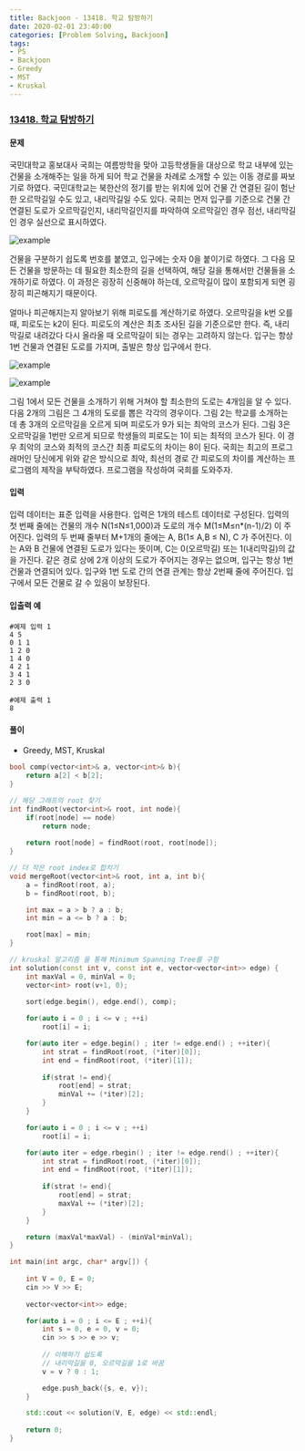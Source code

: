 ```yaml
---
title: Backjoon - 13418. 학교 탐방하기
date: 2020-02-01 23:40:00
categories: [Problem Solving, Backjoon]
tags:
- PS
- Backjoon
- Greedy
- MST
- Kruskal
---
```


### [ 13418. 학교 탐방하기 ](https://www.acmicpc.net/problem/13418)

#### 문제

국민대학교 홍보대사 국희는 여름방학을 맞아 고등학생들을 대상으로 학교 내부에 있는 건물을 소개해주는 일을 하게 되어 학교 건물을 차례로 소개할 수 있는 이동 경로를 짜보기로 하였다. 국민대학교는 북한산의 정기를 받는 위치에 있어 건물 간 연결된 길이 험난한 오르막길일 수도 있고, 내리막길일 수도 있다. 국희는 먼저 입구를 기준으로 건물 간 연결된 도로가 오르막길인지, 내리막길인지를 파악하여 오르막길인 경우 점선, 내리막길인 경우 실선으로 표시하였다.

![example](https://onlinejudgeimages.s3-ap-northeast-1.amazonaws.com/problem/13418/F1.png)

건물을 구분하기 쉽도록 번호를 붙였고, 입구에는 숫자 0을 붙이기로 하였다. 그 다음 모든 건물을 방문하는 데 필요한 최소한의 길을 선택하여, 해당 길을 통해서만 건물들을 소개하기로 하였다. 이 과정은 굉장히 신중해야 하는데, 오르막길이 많이 포함되게 되면 굉장히 피곤해지기 때문이다.

얼마나 피곤해지는지 알아보기 위해 피로도를 계산하기로 하였다. 오르막길을 k번 오를 때, 피로도는 k2이 된다. 피로도의 계산은 최초 조사된 길을 기준으로만 한다. 즉, 내리막길로 내려갔다 다시 올라올 때 오르막길이 되는 경우는 고려하지 않는다. 입구는 항상 1번 건물과 연결된 도로를 가지며, 출발은 항상 입구에서 한다.

![example](https://onlinejudgeimages.s3-ap-northeast-1.amazonaws.com/problem/13418/F2.png)

![example](https://onlinejudgeimages.s3-ap-northeast-1.amazonaws.com/problem/13418/F3.png)

그림 1에서 모든 건물을 소개하기 위해 거쳐야 할 최소한의 도로는 4개임을 알 수 있다. 다음 2개의 그림은 그 4개의 도로를 뽑은 각각의 경우이다. 그림 2는 학교를 소개하는 데 총 3개의 오르막길을 오르게 되며 피로도가 9가 되는 최악의 코스가 된다. 그림 3은 오르막길을 1번만 오르게 되므로 학생들의 피로도는 1이 되는 최적의 코스가 된다. 이 경우 최악의 코스와 최적의 코스간 최종 피로도의 차이는 8이 된다. 국희는 최고의 프로그래머인 당신에게 위와 같은 방식으로 최악, 최선의 경로 간 피로도의 차이를 계산하는 프로그램의 제작을 부탁하였다. 프로그램을 작성하여 국희를 도와주자.

#### 입력

입력 데이터는 표준 입력을 사용한다. 입력은 1개의 테스트 데이터로 구성된다. 입력의 첫 번째 줄에는 건물의 개수 N(1≤N≤1,000)과 도로의 개수 M(1≤M≤n*(n-1)/2) 이 주어진다. 입력의 두 번째 줄부터 M+1개의 줄에는 A, B(1≤ A,B ≤ N), C 가 주어진다. 이는 A와 B 건물에 연결된 도로가 있다는 뜻이며, C는 0(오르막길) 또는 1(내리막길)의 값을 가진다. 같은 경로 상에 2개 이상의 도로가 주어지는 경우는 없으며, 입구는 항상 1번 건물과 연결되어 있다. 입구와 1번 도로 간의 연결 관계는 항상 2번째 줄에 주어진다. 입구에서 모든 건물로 갈 수 있음이 보장된다.

#### 입출력 예

```
#예제 입력 1 
4 5
0 1 1
1 2 0
1 4 0
4 2 1
3 4 1
2 3 0

#예제 출력 1 
8
```

#### 풀이
  - Greedy, MST, Kruskal

```cpp
bool comp(vector<int>& a, vector<int>& b){
	return a[2] < b[2];
}

// 해당 그래프의 root 찾기 
int findRoot(vector<int>& root, int node){
	if(root[node] == node)
		return node;
		
	return root[node] = findRoot(root, root[node]);
}

// 더 작은 root index로 합치기
void mergeRoot(vector<int>& root, int a, int b){
	a = findRoot(root, a);
	b = findRoot(root, b);

	int max = a > b ? a : b;
	int min = a <= b ? a : b;

	root[max] = min;
}

// kruskal 알고리즘 을 통해 Minimum Spanning Tree를 구함
int solution(const int v, const int e, vector<vector<int>> edge) {
	int maxVal = 0, minVal = 0;
	vector<int> root(v+1, 0);
		
	sort(edge.begin(), edge.end(), comp);

	for(auto i = 0 ; i <= v ; ++i)
		root[i] = i;

	for(auto iter = edge.begin() ; iter != edge.end() ; ++iter){
		int strat = findRoot(root, (*iter)[0]);
		int end = findRoot(root, (*iter)[1]);
		
		if(strat != end){
			root[end] = strat;
			minVal += (*iter)[2];
		}
	}

	for(auto i = 0 ; i <= v ; ++i)
		root[i] = i;

	for(auto iter = edge.rbegin() ; iter != edge.rend() ; ++iter){
		int strat = findRoot(root, (*iter)[0]);
		int end = findRoot(root, (*iter)[1]);
		
		if(strat != end){
			root[end] = strat;
			maxVal += (*iter)[2];
		}
	}

	return (maxVal*maxVal) - (minVal*minVal);
}

int main(int argc, char* argv[]) {
	
	int V = 0, E = 0;
	cin >> V >> E;
	
	vector<vector<int>> edge;

	for(auto i = 0 ; i <= E ; ++i){
		int s = 0, e = 0, v = 0;
		cin >> s >> e >> v;
		
		// 이해하기 쉽도록 
		// 내리막길을 0, 오르막길을 1로 바꿈
		v = v ? 0 : 1;

		edge.push_back({s, e, v});
	}

	std::cout << solution(V, E, edge) << std::endl;
	
	return 0;
}
```
